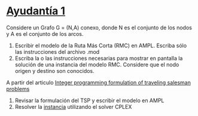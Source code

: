 # [Ayudantía 1](https://github.com/alexfabianb94/Practica_Opt_Redes/tree/master/Clase%201)
Considere un Grafo G = (N,A) conexo, donde N es el conjunto de los nodos y A es el conjunto de los arcos.
1. Escribir el modelo de la Ruta Más Corta (RMC) en AMPL. Escriba sólo las instrucciones del archivo .mod
2. Escriba la o las instrucciones necesarias para mostrar en pantalla la solución de una instancia del modelo RMC. Considere que el nodo origen y destino son conocidos.

A partir del articulo [Integer programming formulation of traveling salesman problems](https://github.com/alexfabianb94/Practica-Opt-Redes/blob/master/Clase%201/papers/miller1960.pdf)
1. Revisar la formulación del TSP y escribir el modelo en AMPL
2. Resolver la [instancia](https://github.com/alexfabianb94/Practica_Opt_Redes/blob/master/Clase%201/data/datos.dat) utilizando el solver CPLEX 
